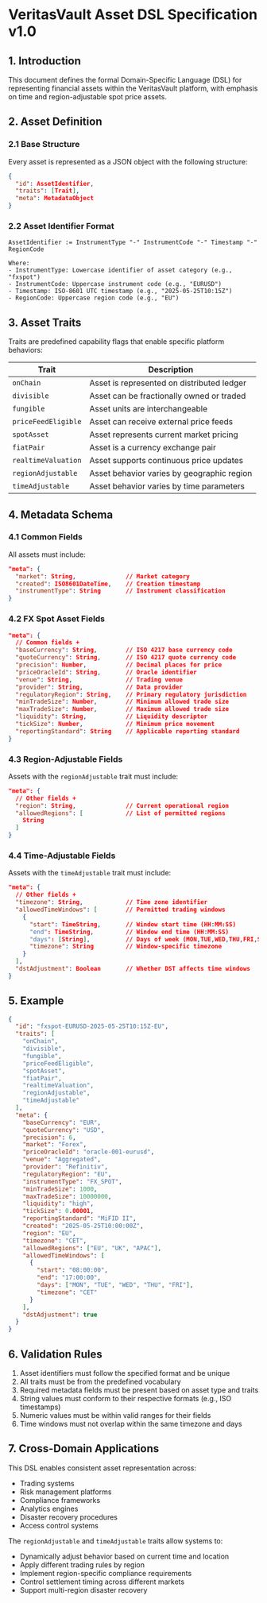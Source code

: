 # VeritasVault Asset DSL Specification v1.0

## 1. Introduction

This document defines the formal Domain-Specific Language (DSL) for representing financial assets within the VeritasVault platform, with emphasis on time and region-adjustable spot price assets.

## 2. Asset Definition

### 2.1 Base Structure

Every asset is represented as a JSON object with the following structure:

```json
{
  "id": AssetIdentifier,
  "traits": [Trait],
  "meta": MetadataObject
}
```

### 2.2 Asset Identifier Format

```
AssetIdentifier := InstrumentType "-" InstrumentCode "-" Timestamp "-" RegionCode

Where:
- InstrumentType: Lowercase identifier of asset category (e.g., "fxspot")
- InstrumentCode: Uppercase instrument code (e.g., "EURUSD")
- Timestamp: ISO-8601 UTC timestamp (e.g., "2025-05-25T10:15Z")
- RegionCode: Uppercase region code (e.g., "EU")
```

## 3. Asset Traits

Traits are predefined capability flags that enable specific platform behaviors:

| Trait | Description |
|-------|-------------|
| `onChain` | Asset is represented on distributed ledger |
| `divisible` | Asset can be fractionally owned or traded |
| `fungible` | Asset units are interchangeable |
| `priceFeedEligible` | Asset can receive external price feeds |
| `spotAsset` | Asset represents current market pricing |
| `fiatPair` | Asset is a currency exchange pair |
| `realtimeValuation` | Asset supports continuous price updates |
| `regionAdjustable` | Asset behavior varies by geographic region |
| `timeAdjustable` | Asset behavior varies by time parameters |

## 4. Metadata Schema

### 4.1 Common Fields

All assets must include:

```json
"meta": {
  "market": String,              // Market category
  "created": ISO8601DateTime,    // Creation timestamp
  "instrumentType": String       // Instrument classification
}
```

### 4.2 FX Spot Asset Fields

```json
"meta": {
  // Common fields +
  "baseCurrency": String,        // ISO 4217 base currency code
  "quoteCurrency": String,       // ISO 4217 quote currency code
  "precision": Number,           // Decimal places for price
  "priceOracleId": String,       // Oracle identifier
  "venue": String,               // Trading venue
  "provider": String,            // Data provider
  "regulatoryRegion": String,    // Primary regulatory jurisdiction
  "minTradeSize": Number,        // Minimum allowed trade size
  "maxTradeSize": Number,        // Maximum allowed trade size
  "liquidity": String,           // Liquidity descriptor
  "tickSize": Number,            // Minimum price movement
  "reportingStandard": String    // Applicable reporting standard
}
```

### 4.3 Region-Adjustable Fields

Assets with the `regionAdjustable` trait must include:

```json
"meta": {
  // Other fields +
  "region": String,              // Current operational region
  "allowedRegions": [            // List of permitted regions
    String
  ]
}
```

### 4.4 Time-Adjustable Fields

Assets with the `timeAdjustable` trait must include:

```json
"meta": {
  // Other fields +
  "timezone": String,            // Time zone identifier
  "allowedTimeWindows": [        // Permitted trading windows
    {
      "start": TimeString,       // Window start time (HH:MM:SS)
      "end": TimeString,         // Window end time (HH:MM:SS)
      "days": [String],          // Days of week (MON,TUE,WED,THU,FRI,SAT,SUN)
      "timezone": String         // Window-specific timezone
    }
  ],
  "dstAdjustment": Boolean       // Whether DST affects time windows
}
```

## 5. Example

```json
{
  "id": "fxspot-EURUSD-2025-05-25T10:15Z-EU",
  "traits": [
    "onChain",
    "divisible",
    "fungible",
    "priceFeedEligible",
    "spotAsset",
    "fiatPair",
    "realtimeValuation",
    "regionAdjustable",
    "timeAdjustable"
  ],
  "meta": {
    "baseCurrency": "EUR",
    "quoteCurrency": "USD",
    "precision": 6,
    "market": "Forex",
    "priceOracleId": "oracle-001-eurusd",
    "venue": "Aggregated",
    "provider": "Refinitiv",
    "regulatoryRegion": "EU",
    "instrumentType": "FX_SPOT",
    "minTradeSize": 1000,
    "maxTradeSize": 10000000,
    "liquidity": "high",
    "tickSize": 0.00001,
    "reportingStandard": "MiFID II",
    "created": "2025-05-25T10:00:00Z",
    "region": "EU",
    "timezone": "CET",
    "allowedRegions": ["EU", "UK", "APAC"],
    "allowedTimeWindows": [
      {
        "start": "08:00:00",
        "end": "17:00:00",
        "days": ["MON", "TUE", "WED", "THU", "FRI"],
        "timezone": "CET"
      }
    ],
    "dstAdjustment": true
  }
}
```

## 6. Validation Rules

1. Asset identifiers must follow the specified format and be unique
2. All traits must be from the predefined vocabulary
3. Required metadata fields must be present based on asset type and traits
4. String values must conform to their respective formats (e.g., ISO timestamps)
5. Numeric values must be within valid ranges for their fields
6. Time windows must not overlap within the same timezone and days

## 7. Cross-Domain Applications

This DSL enables consistent asset representation across:
- Trading systems
- Risk management platforms
- Compliance frameworks
- Analytics engines
- Disaster recovery procedures
- Access control systems

The `regionAdjustable` and `timeAdjustable` traits allow systems to:
- Dynamically adjust behavior based on current time and location
- Apply different trading rules by region
- Implement region-specific compliance requirements
- Control settlement timing across different markets
- Support multi-region disaster recovery